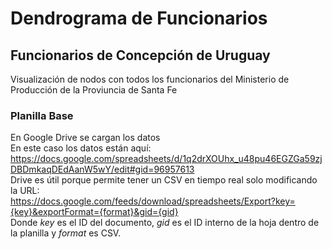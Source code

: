 # Dendrograma de Funcionarios
## Funcionarios de Concepción de Uruguay

Visualización de nodos con todos los funcionarios del Ministerio de Producción de la Proviuncia de Santa Fe

### Planilla Base

En Google Drive se cargan los datos  
En este caso los datos están aquí: https://docs.google.com/spreadsheets/d/1q2drXOUhx_u48pu46EGZGa59zjDBDmkaqDEdAanW5wY/edit#gid=96957613  
Drive es útil porque permite tener un CSV en tiempo real solo modificando la URL:  
https://docs.google.com/feeds/download/spreadsheets/Export?key={key}&exportFormat={format}&gid={gid}  
Donde _key_ es el ID del documento, _gid_ es el ID interno de la hoja dentro de la planilla y _format_ es CSV.  




